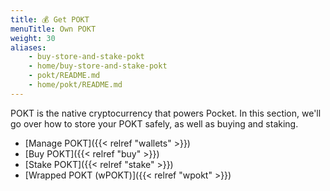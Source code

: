 ```yaml
---
title: 💰 Get POKT
menuTitle: Own POKT
weight: 30
aliases:
    - buy-store-and-stake-pokt
    - home/buy-store-and-stake-pokt
    - pokt/README.md
    - home/pokt/README.md
---
```



POKT is the native cryptocurrency that powers Pocket. In this section, we'll go over how to store your POKT safely, as well as buying and staking.

* [Manage POKT]({{< relref "wallets" >}})
* [Buy POKT]({{< relref "buy" >}})
* [Stake POKT]({{< relref "stake" >}})
* [Wrapped POKT (wPOKT)]({{< relref "wpokt" >}})
